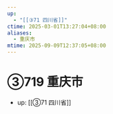 ```yaml
---
up:
  - "[[③71 四川省]]"
ctime: 2025-03-01T13:27:04+08:00
aliases:
  - 重庆市
mtime: 2025-09-09T12:37:05+08:00
---
```


# ③719 重庆市

- up: [[③71 四川省]]
